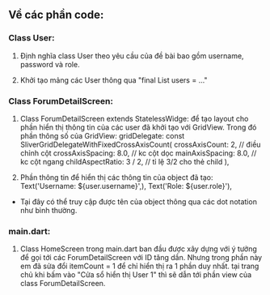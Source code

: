 ## Về các phần code:

### Class User:

1. Định nghĩa class User theo yêu cầu của đề bài bao gồm username, password và role.

2. Khởi tạo mảng các User thông qua "final List<User> users = ..."

### Class ForumDetailScreen:

1. Class ForumDetailScreen extends StatelessWidge: để tạo layout cho phần hiển thị thông tin của các user đã khởi tạo với GridView. Trong đó phần thông số của GridView:
   gridDelegate: const SliverGridDelegateWithFixedCrossAxisCount(
   crossAxisCount: 2, // điều chỉnh cột
   crossAxisSpacing: 8.0, // kc cột dọc
   mainAxisSpacing: 8.0, // kc cột ngang
   childAspectRatio: 3 / 2, // tỉ lệ 3/2 cho thẻ child
   ),

2. Phần thông tin để hiển thị các thông tin của object đã tạo:
   Text('Username: ${user.username}',),
   Text('Role: ${user.role}'),

- Tại đây có thể truy cập được tên của object thông qua các dot notation như bình thường.

### main.dart:

1. Class HomeScreen trong main.dart ban đầu được xây dựng với ý tưởng để gọi tới các ForumDetailScreen với ID tăng dần. Nhưng trong phần này em đã sửa đổi itemCount = 1 để chỉ hiển thị ra 1 phần duy nhất. tại trang chủ khi bấm vào "Cửa sổ hiển thị User 1" thì sẽ dẫn tới phần view của class ForumDetailScreen.
